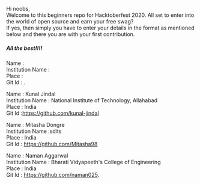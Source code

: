 Hi noobs,<br/>
Welcome to this beginners repo for Hacktoberfest 2020. All set to enter into the world of open source and earn your free swag? <br/>
If yes, then simply you have to enter your details in the format as mentioned below and there you are with your first contribution.<br/> 
##### All the best!!!!

Name : <Your name> <br/>
Institution Name : <institution name> <br/>
Place : <place> <br/>
Git Id : <Your git id>. <br/>
 
Name : Kunal Jindal <br/>
Institution Name : National Institute of Technology, Allahabad <br/>
Place : India <br/>
Git Id :https://github.com/kunal-jindal <br/>

 Name : Mitasha Dongre <br/>
Institution Name :sdits <br/>
Place : India <br/>
Git Id :  https://github.com/Mitasha98 <br/>

Name : Naman Aggarwal<br/>
Institution Name : Bharati Vidyapeeth's College of Engineering <br/>
Place : India<br/>
Git Id : https://github.com/naman025. <br/>
 
